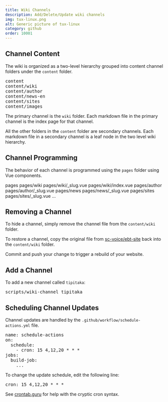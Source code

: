 ```yaml
---
title: Wiki Channels
description: Add/Delete/Update wiki channels
img: tux-linux.png
alt: Generic picture of tux-linux
category: github
order: 10001
---
```


## Channel Content
The wiki is organized 
as a two-level hierarchy grouped into content channel
folders under the `content` folder.

<pre>
content
content/wiki
content/author
content/news-en
content/sites
content/images
</pre>

The primary channel is the `wiki` folder.
Each markdown file in the primary channel is the index page
for that channel.

All the other folders in the `content` folder are secondary channels.
Each markdown file in a secondary channel is a leaf node in the 
two level wiki hierarchy.

## Channel Programming
The behavior of each channel is programmed using
the `pages` folder using Vue components.

</pre>
pages
pages/wiki
pages/wiki/_slug.vue
pages/wiki/index.vue
pages/author
pages/author/_slug.vue
pages/news
pages/news/_slug.vue
pages/sites
pages/sites/_slug.vue
...
</pre>

## Removing a Channel
To hide a channel, simply remove the channel file from the `content/wiki` folder.

To restore a channel, copy the original file
from [sc-voice/ebt-site](https://github.com/sc-voice/ebt-site/tree/main/content/wiki)
back into the `content/wiki` folder.

Commit and push your change to trigger a rebuild of your website.

## Add a Channel
To add a new channel called `tipitaka`:

<pre>
scripts/wiki-channel tipitaka
</pre>

## Scheduling Channel Updates
Channel updates are handled by the `.github/workflow/schedule-actions.yml` file.

<pre>
name: schedule-actions
on: 
  schedule:
    - cron: 15 4,12,20 * * *
jobs:
  build-job:
    ...
</pre>

To change the update schedule, edit the following line:

<pre>
cron: 15 4,12,20 * * *
</pre>

See [crontab.guru](https://crontab.guru/) for help 
with the cryptic cron syntax.

